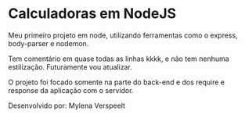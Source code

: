# Calculadoras em NodeJS

<p>Meu primeiro projeto em node, utilizando ferramentas como o express, body-parser e nodemon. </p>
<p>Tem comentário em quase todas as linhas kkkk, e não tem nenhuma estilização. Futuramente vou atualizar. </p>
<p>O projeto foi focado somente na parte do back-end e dos require e response da aplicação com o servidor. </p>

<p>Desenvolvido por: Mylena Verspeelt</p>

